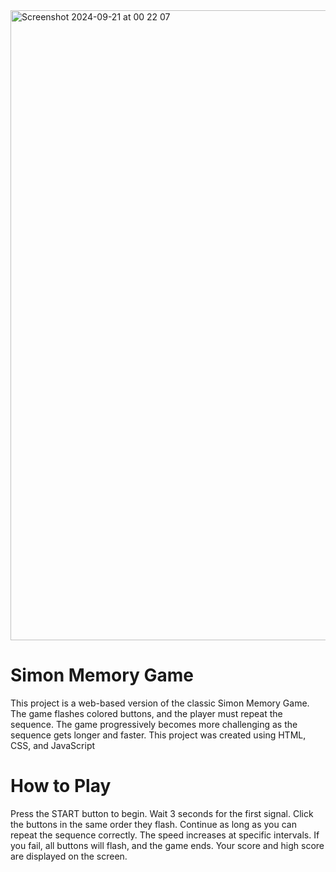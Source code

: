 <img width="1008" alt="Screenshot 2024-09-21 at 00 22 07" src="https://github.com/user-attachments/assets/5aea3e94-ecf5-476d-8aee-55217ae24ef3">

# Simon Memory Game 
This project is a web-based version of the classic Simon Memory Game. The game flashes colored buttons, and the player must repeat the sequence. The game progressively becomes more 
challenging as the sequence gets longer and faster. This project was created using HTML, CSS, and JavaScript

# How to Play
Press the START button to begin.
Wait 3 seconds for the first signal.
Click the buttons in the same order they flash.
Continue as long as you can repeat the sequence correctly. The speed increases at specific intervals.
If you fail, all buttons will flash, and the game ends.
Your score and high score are displayed on the screen.
